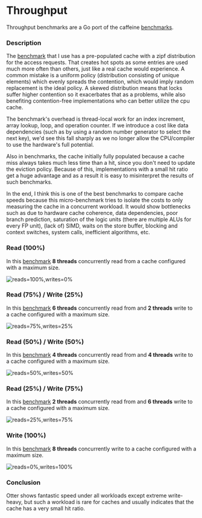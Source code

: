 # Throughput

Throughput benchmarks are a Go port of the caffeine [benchmarks](https://github.com/ben-manes/caffeine/blob/master/caffeine/src/jmh/java/com/github/benmanes/caffeine/cache/GetPutBenchmark.java).

### Description

The [benchmark](https://github.com/maypok86/benchmarks/blob/main/throughput/bench_test.go) that I use has a pre-populated cache with a zipf distribution for the access requests. That creates hot spots as some entries are used much more often than others, just like a real cache would experience. A common mistake is a uniform policy (distribution consisting of unique elements) which evenly spreads the contention, which would imply random replacement is the ideal policy. A skewed distribution means that locks suffer higher contention so it exacerbates that as a problems, while also benefiting contention-free implementations who can better utilize the cpu cache.

The benchmark's overhead is thread-local work for an index increment, array lookup, loop, and operation counter. If we introduce a cost like data dependencies (such as by using a random number generator to select the next key), we'd see this fall sharply as we no longer allow the CPU/compiler to use the hardware's full potential.

Also in benchmarks, the cache initially fully populated because a cache miss always takes much less time than a hit, since you don't need to update the eviction policy. Because of this, implementations with a small hit ratio get a huge advantage and as a result it is easy to misinterpret the results of such benchmarks.

In the end, I think this is one of the best benchmarks to compare cache speeds because this micro-benchmark tries to isolate the costs to only measuring the cache in a concurrent workload. It would show bottlenecks such as due to hardware cache coherence, data dependencies, poor branch prediction, saturation of the logic units (there are multiple ALUs for every FP unit), (lack of) SIMD, waits on the store buffer, blocking and context switches, system calls, inefficient algorithms, etc.

### Read (100%)

In this [benchmark](https://github.com/maypok86/benchmarks/blob/main/throughput/bench_test.go) **8 threads** concurrently read from a cache configured with a maximum size.

![reads=100%,writes=0%](https://raw.githubusercontent.com/maypok86/benchmarks/main/throughput/results/reads=100,writes=0.png)

### Read (75%) / Write (25%)

In this [benchmark](https://github.com/maypok86/benchmarks/blob/main/throughput/bench_test.go) **6 threads** concurrently read from and **2 threads** write to a cache configured with a maximum size.

![reads=75%,writes=25%](https://raw.githubusercontent.com/maypok86/benchmarks/main/throughput/results/reads=75,writes=25.png)

### Read (50%) / Write (50%)

In this [benchmark](https://github.com/maypok86/benchmarks/blob/main/throughput/bench_test.go) **4 threads** concurrently read from and **4 threads** write to a cache configured with a maximum size.

![reads=50%,writes=50%](https://raw.githubusercontent.com/maypok86/benchmarks/main/throughput/results/reads=50,writes=50.png)

### Read (25%) / Write (75%)

In this [benchmark](https://github.com/maypok86/benchmarks/blob/main/throughput/bench_test.go) **2 threads** concurrently read from and **6 threads** write to a cache configured with a maximum size.

![reads=25%,writes=75%](https://raw.githubusercontent.com/maypok86/benchmarks/main/throughput/results/reads=25,writes=75.png)

### Write (100%)

In this [benchmark](https://github.com/maypok86/benchmarks/blob/main/throughput/bench_test.go) **8 threads** concurrently write to a cache configured with a maximum size.

![reads=0%,writes=100%](https://raw.githubusercontent.com/maypok86/benchmarks/main/throughput/results/reads=0,writes=100.png)

### Conclusion

Otter shows fantastic speed under all workloads except extreme write-heavy, but such a workload is rare for caches and usually indicates that the cache has a very small hit ratio.
